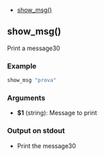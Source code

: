 
* [show_msg()](#showmsg)


## show_msg()

Print a message30

### Example

```bash
show_msg "prova"
```

### Arguments

* **$1** (string): Message to print

### Output on stdout

* Print the message30

